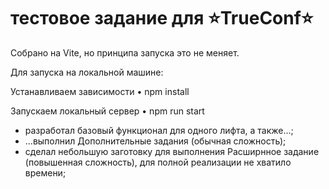 # тестовое задание для ⭐TrueConf⭐

Собрано на Vite, но принципа запуска это не меняет.

Для запуска на локальной машине:

Устанавливаем зависимости
• npm install

Запускаем локальный сервер
• npm run start

- разработал базовый функционал для одного лифта, а также...;
- ...выполнил Дополнительные задания (обычная сложность);
- сделал небольшую заготовку для выполнения Расширнное задание (повышенная сложность),
  для полной реализации не хватило времени;
